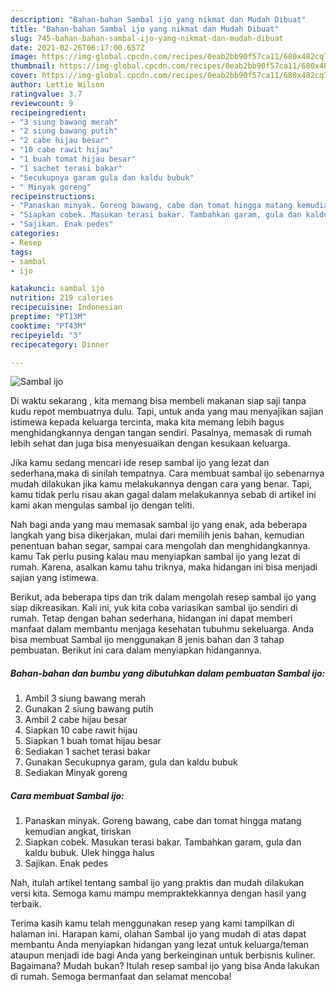 ```yaml
---
description: "Bahan-bahan Sambal ijo yang nikmat dan Mudah Dibuat"
title: "Bahan-bahan Sambal ijo yang nikmat dan Mudah Dibuat"
slug: 745-bahan-bahan-sambal-ijo-yang-nikmat-dan-mudah-dibuat
date: 2021-02-26T06:17:00.657Z
image: https://img-global.cpcdn.com/recipes/0eab2bb90f57ca11/680x482cq70/sambal-ijo-foto-resep-utama.jpg
thumbnail: https://img-global.cpcdn.com/recipes/0eab2bb90f57ca11/680x482cq70/sambal-ijo-foto-resep-utama.jpg
cover: https://img-global.cpcdn.com/recipes/0eab2bb90f57ca11/680x482cq70/sambal-ijo-foto-resep-utama.jpg
author: Lettie Wilson
ratingvalue: 3.7
reviewcount: 9
recipeingredient:
- "3 siung bawang merah"
- "2 siung bawang putih"
- "2 cabe hijau besar"
- "10 cabe rawit hijau"
- "1 buah tomat hijau besar"
- "1 sachet terasi bakar"
- "Secukupnya garam gula dan kaldu bubuk"
- " Minyak goreng"
recipeinstructions:
- "Panaskan minyak. Goreng bawang, cabe dan tomat hingga matang kemudian angkat, tiriskan"
- "Siapkan cobek. Masukan terasi bakar. Tambahkan garam, gula dan kaldu bubuk. Ulek hingga halus"
- "Sajikan. Enak pedes"
categories:
- Resep
tags:
- sambal
- ijo

katakunci: sambal ijo 
nutrition: 219 calories
recipecuisine: Indonesian
preptime: "PT13M"
cooktime: "PT43M"
recipeyield: "3"
recipecategory: Dinner

---
```



![Sambal ijo](https://img-global.cpcdn.com/recipes/0eab2bb90f57ca11/680x482cq70/sambal-ijo-foto-resep-utama.jpg)

Di waktu  sekarang , kita memang bisa membeli makanan siap saji tanpa kudu repot membuatnya dulu. Tapi, untuk anda yang mau menyajikan sajian istimewa kepada keluarga tercinta, maka kita memang lebih bagus menghidangkannya dengan tangan sendiri. Pasalnya, memasak di rumah lebih sehat dan juga bisa menyesuaikan dengan kesukaan keluarga.

Jika kamu sedang mencari ide resep sambal ijo yang lezat dan sederhana,maka di sinilah tempatnya. Cara membuat sambal ijo  sebenarnya mudah dilakukan jika kamu melakukannya dengan cara yang benar. Tapi, kamu tidak perlu risau akan gagal dalam melakukannya 
sebab di artikel ini kami akan mengulas sambal ijo dengan teliti.  



Nah bagi anda yang mau memasak sambal ijo yang enak, ada beberapa langkah yang bisa dikerjakan, mulai dari memilih jenis bahan, kemudian penentuan bahan segar, sampai cara mengolah dan menghidangkannya. kamu Tak perlu pusing kalau mau menyiapkan sambal ijo yang lezat di rumah. Karena, asalkan kamu  tahu triknya, maka hidangan ini bisa menjadi sajian yang istimewa.

Berikut, ada beberapa tips dan trik dalam mengolah resep sambal ijo yang siap dikreasikan. Kali ini, yuk kita coba variasikan sambal ijo sendiri di rumah. Tetap dengan bahan sederhana, hidangan ini dapat memberi manfaat dalam membantu menjaga kesehatan tubuhmu sekeluarga. Anda bisa membuat Sambal ijo menggunakan 8 jenis bahan dan 3 tahap pembuatan. Berikut ini cara dalam menyiapkan hidangannya.

<!--inarticleads1-->

##### Bahan-bahan dan bumbu yang dibutuhkan dalam pembuatan Sambal ijo:

1. Ambil 3 siung bawang merah
1. Gunakan 2 siung bawang putih
1. Ambil 2 cabe hijau besar
1. Siapkan 10 cabe rawit hijau
1. Siapkan 1 buah tomat hijau besar
1. Sediakan 1 sachet terasi bakar
1. Gunakan Secukupnya garam, gula dan kaldu bubuk
1. Sediakan  Minyak goreng




<!--inarticleads2-->

##### Cara membuat Sambal ijo:

1. Panaskan minyak. Goreng bawang, cabe dan tomat hingga matang kemudian angkat, tiriskan
1. Siapkan cobek. Masukan terasi bakar. Tambahkan garam, gula dan kaldu bubuk. Ulek hingga halus
1. Sajikan. Enak pedes




Nah, itulah artikel tentang  sambal ijo  yang praktis dan mudah dilakukan versi kita. Semoga kamu mampu mempraktekkannya dengan hasil yang terbaik. 

Terima kasih kamu telah menggunakan resep yang kami tampilkan di halaman ini. Harapan kami, olahan  Sambal ijo yang mudah di atas dapat membantu Anda menyiapkan hidangan yang lezat untuk keluarga/teman ataupun menjadi ide bagi Anda yang berkeinginan untuk berbisnis kuliner. Bagaimana? Mudah bukan? Itulah resep sambal ijo yang bisa Anda lakukan di rumah. Semoga bermanfaat dan selamat mencoba!

